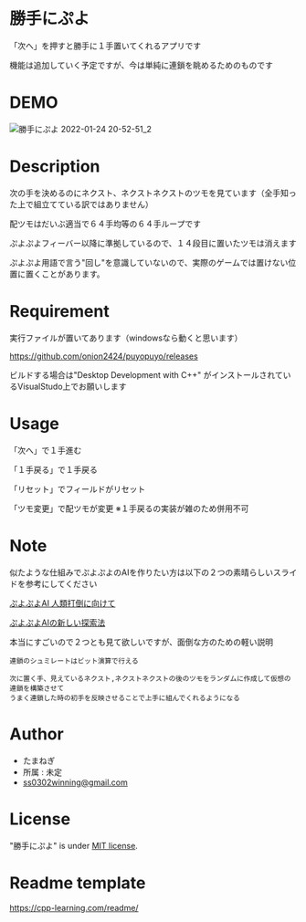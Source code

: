 
# 勝手にぷよ

「次へ」を押すと勝手に１手置いてくれるアプリです

機能は追加していく予定ですが、今は単純に連鎖を眺めるためのものです

# DEMO

![勝手にぷよ 2022-01-24 20-52-51_2](https://user-images.githubusercontent.com/28826492/150789795-23cbc933-f857-449a-8d8e-f94479f32f92.gif)

# Description

次の手を決めるのにネクスト、ネクストネクストのツモを見ています（全手知った上で組立てている訳ではありません）

配ツモはだいぶ適当で６４手均等の６４手ループです

ぷよぷよフィーバー以降に準拠しているので、１４段目に置いたツモは消えます

ぷよぷよ用語で言う"回し"を意識していないので、実際のゲームでは置けない位置に置くことがあります。

# Requirement

実行ファイルが置いてあります（windowsなら動くと思います）

https://github.com/onion2424/puyopuyo/releases

ビルドする場合は"Desktop Development with C++" がインストールされているVisualStudo上でお願いします

# Usage

「次へ」で１手進む

「１手戻る」で１手戻る

「リセット」でフィールドがリセット

「ツモ変更」で配ツモが変更  ※１手戻るの実装が雑のため併用不可

# Note

  似たような仕組みでぷよぷよのAIを作りたい方は以下の２つの素晴らしいスライドを参考にしてください
  
  [ぷよぷよAI 人類打倒に向けて](https://www.slideshare.net/mayahjp/puyoai-gpw2015)
  
  [ぷよぷよAIの新しい探索法](https://www.slideshare.net/takapt0226/ai-52214222)

  本当にすごいので２つとも見て欲しいですが、面倒な方のための軽い説明
  
  ```
  連鎖のシュミレートはビット演算で行える
  
  次に置く手、見えているネクスト,ネクストネクストの後のツモをランダムに作成して仮想の連鎖を構築させて
  うまく連鎖した時の初手を反映させることで上手に組んでくれるようになる
  
  ```

# Author

* たまねぎ
* 所属 : 未定
* ss0302winning@gmail.com

# License

"勝手にぷよ" is under [MIT license](https://en.wikipedia.org/wiki/MIT_License).


# Readme template 

https://cpp-learning.com/readme/
